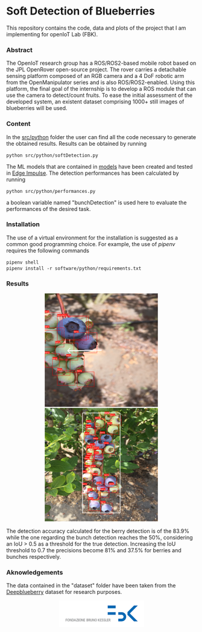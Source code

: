 # Soft Detection of Blueberries

This repository contains the code, data and plots of the project that I am implementing for openIoT Lab (FBK).

### Abstract
The OpenIoT research group has a ROS/ROS2-based mobile robot based on the JPL OpenRover open-source project. The rover carries a detachable sensing platform composed of an RGB camera and a 4 DoF robotic arm from the OpenManipulator series and is also ROS/ROS2-enabled. Using this platform, the final goal of the internship is to develop a ROS module that can use the camera to detect/count fruits. To ease the initial assessment of the developed system, an existent dataset comprising 1000+ still images of blueberries will be used. 

### Content
In the [src/python](src/python/) folder the user can find all the code necessary to generate the obtained results.
Results can be obtained by running

    python src/python/softDetection.py

The ML models that are contained in [models](models) have been created and tested in [Edge Impulse](https://studio.edgeimpulse.com).
The detection performances has been calculated by running

    python src/python/performances.py

a boolean variable named "bunchDetection" is used here to evaluate the performances of the desired task.

### Installation
The use of a virtual environment for the installation is suggested as a common good programming choice. For example, the use of *pipenv* requires the following commands

    pipenv shell
    pipenv install -r software/python/requirements.txt

### Results

<div align="center">
<img width="300" src="results/imageDetection.png">
<img width="300" src="results/bunchDetection.png">
</div>

The detection accuracy calculated for the berry detection is of the 83.9% while the one regarding the bunch detection reaches the 50%, considering an IoU > 0.5 as a threshold for the true detection. Increasing the IoU threshold to 0.7 the precisions become 81% and 37.5% for berries and bunches respectively.

### Aknowledgements
The data contained in the "dataset" folder have been taken from the [Deepblueberry](https://ieeexplore.ieee.org/abstract/document/8787818) dataset for research purposes.

<div align="center">
<img width="225" src="docs/fbkLogo.png">
</div>